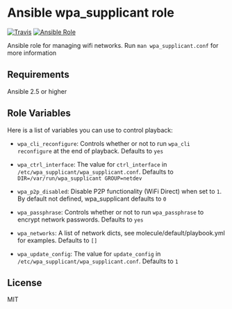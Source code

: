 Ansible wpa_supplicant role
===========================

[![Travis](https://img.shields.io/travis/WanderlandTravelers/ansible-wpa_supplicant-role.svg)](https://travis-ci.org/WanderlandTravelers/ansible-wpa_supplicant-role) [![Ansible Role](https://img.shields.io/ansible/role/21206.svg)](https://galaxy.ansible.com/WanderlandTravelers/wpa_supplicant/)

Ansible role for managing wifi networks. Run `man wpa_supplicant.conf` for more information

Requirements
------------

Ansible 2.5 or higher

Role Variables
--------------

Here is a list of variables you can use to control playback:

* `wpa_cli_reconfigure`: Controls whether or not to run `wpa_cli reconfigure` at the end of playback. Defaults to `yes`

* `wpa_ctrl_interface`: The value for `ctrl_interface` in `/etc/wpa_supplicant/wpa_supplicant.conf`. Defaults to `DIR=/var/run/wpa_supplicant GROUP=netdev`

* `wpa_p2p_disabled`: Disable P2P functionality (WiFi Direct) when set to `1`. By default not defined, wpa_supplicant defaults to `0`

* `wpa_passphrase`: Controls whether or not to run `wpa_passphrase` to encrypt network passwords. Defaults to `yes`

* `wpa_networks`: A list of network dicts, see molecule/default/playbook.yml for examples. Defaults to `[]`

* `wpa_update_config`: The value for `update_config` in `/etc/wpa_supplicant/wpa_supplicant.conf`. Defaults to `1`

License
-------

MIT
